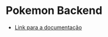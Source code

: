 # Pokemon Backend

- [Link para a documentação](https://documenter.getpostman.com/view/16817354/UVC2HoyW)
